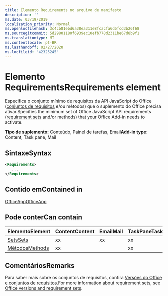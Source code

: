 ```yaml
---
title: Elemento Requirements no arquivo de manifesto
description: ''
ms.date: 03/19/2019
localization_priority: Normal
ms.openlocfilehash: 3c4cb81ebd6a38ea311e8fcacfa6d5fcd3b26f68
ms.sourcegitcommit: 5d29801180f6939ec10efb778d2311be67d8b9f1
ms.translationtype: MT
ms.contentlocale: pt-BR
ms.lasthandoff: 02/27/2020
ms.locfileid: "42325245"
---
```

# <a name="requirements-element"></a><span data-ttu-id="8b36d-102">Elemento Requirements</span><span class="sxs-lookup"><span data-stu-id="8b36d-102">Requirements element</span></span>

<span data-ttu-id="8b36d-103">Especifica o conjunto mínimo de requisitos da API JavaScript do Office ([conjuntos de requisitos](/office/dev/add-ins/develop/office-versions-and-requirement-sets#specify-office-hosts-and-requirement-sets) e/ou métodos) que o suplemento do Office precisa ativar.</span><span class="sxs-lookup"><span data-stu-id="8b36d-103">Specifies the minimum set of Office JavaScript API requirements ([requirement sets](/office/dev/add-ins/develop/office-versions-and-requirement-sets#specify-office-hosts-and-requirement-sets) and/or methods) that your Office Add-in needs to activate.</span></span>

<span data-ttu-id="8b36d-104">**Tipo de suplemento:** Conteúdo, Painel de tarefas, Email</span><span class="sxs-lookup"><span data-stu-id="8b36d-104">**Add-in type:** Content, Task pane, Mail</span></span>

## <a name="syntax"></a><span data-ttu-id="8b36d-105">Sintaxe</span><span class="sxs-lookup"><span data-stu-id="8b36d-105">Syntax</span></span>

```XML
<Requirements>
   ...
</Requirements>
```

## <a name="contained-in"></a><span data-ttu-id="8b36d-106">Contido em</span><span class="sxs-lookup"><span data-stu-id="8b36d-106">Contained in</span></span>

[<span data-ttu-id="8b36d-107">OfficeApp</span><span class="sxs-lookup"><span data-stu-id="8b36d-107">OfficeApp</span></span>](officeapp.md)

## <a name="can-contain"></a><span data-ttu-id="8b36d-108">Pode conter</span><span class="sxs-lookup"><span data-stu-id="8b36d-108">Can contain</span></span>

|<span data-ttu-id="8b36d-109">**Elemento**</span><span class="sxs-lookup"><span data-stu-id="8b36d-109">**Element**</span></span>|<span data-ttu-id="8b36d-110">**Content**</span><span class="sxs-lookup"><span data-stu-id="8b36d-110">**Content**</span></span>|<span data-ttu-id="8b36d-111">**Email**</span><span class="sxs-lookup"><span data-stu-id="8b36d-111">**Mail**</span></span>|<span data-ttu-id="8b36d-112">**TaskPane**</span><span class="sxs-lookup"><span data-stu-id="8b36d-112">**TaskPane**</span></span>|
|:-----|:-----|:-----|:-----|
|[<span data-ttu-id="8b36d-113">Sets</span><span class="sxs-lookup"><span data-stu-id="8b36d-113">Sets</span></span>](sets.md)|<span data-ttu-id="8b36d-114">x</span><span class="sxs-lookup"><span data-stu-id="8b36d-114">x</span></span>|<span data-ttu-id="8b36d-115">x</span><span class="sxs-lookup"><span data-stu-id="8b36d-115">x</span></span>|<span data-ttu-id="8b36d-116">x</span><span class="sxs-lookup"><span data-stu-id="8b36d-116">x</span></span>|
|[<span data-ttu-id="8b36d-117">Métodos</span><span class="sxs-lookup"><span data-stu-id="8b36d-117">Methods</span></span>](methods.md)|<span data-ttu-id="8b36d-118">x</span><span class="sxs-lookup"><span data-stu-id="8b36d-118">x</span></span>||<span data-ttu-id="8b36d-119">x</span><span class="sxs-lookup"><span data-stu-id="8b36d-119">x</span></span>|

## <a name="remarks"></a><span data-ttu-id="8b36d-120">Comentários</span><span class="sxs-lookup"><span data-stu-id="8b36d-120">Remarks</span></span>

<span data-ttu-id="8b36d-121">Para saber mais sobre os conjuntos de requisitos, confira [Versões do Office e conjuntos de requisitos](/office/dev/add-ins/develop/office-versions-and-requirement-sets).</span><span class="sxs-lookup"><span data-stu-id="8b36d-121">For more information about requirement sets, see [Office versions and requirement sets](/office/dev/add-ins/develop/office-versions-and-requirement-sets).</span></span>

